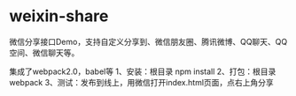 # weixin-share
微信分享接口Demo，支持自定义分享到、微信朋友圈、腾讯微博、QQ聊天、QQ空间、微信聊天等。

集成了webpack2.0，babel等
1、安装：根目录 npm install
2、打包：根目录 webpack
3、测试：发布到线上，用微信打开index.html页面，点右上角分享
